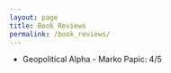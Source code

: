 ```yaml
---
layout: page
title: Book Reviews
permalink: /book_reviews/
---
```


* Geopolitical Alpha - Marko Papic: 4/5